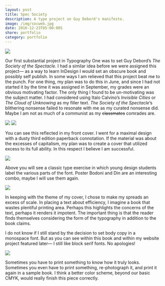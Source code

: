 ```yaml
---
layout: post
title: Spec Society
description: A type project on Guy Debord's manifesto.
image: /img/socweb.jpg
date: 2016-12-23T05:00:00S
share: portfolio
category: portfolio
---
```


<img class="col three lazyload" src="/img/soc1.JPG" data-action="zoom">

Our first substantial project in Typography One was to set Guy Debord’s *The Society of the Spectacle*. I had a similar idea before we were assigned this project— as a way to learn InDesign I would set an obscure book and possibly self publish. 
In some ways I am relieved that this project beat me to the punch. For one thing, my plan was to do this in June, and since I had not started it by the time it was assigned in September, my grades were an obvious motivating factor. The only thing I found to be un-motivating was the subject matter. I had considered using Italo Calvino’s *Invisible Cities* or *The Cloud of Unknowing* as my filler text. *The Society of the Spectacle*’s blithering nonsense failed to resonate with me as my curated nonsense did. Maybe I am not as much of a communist as my ~~classmates~~ comrades are.

<img class="col three lazyload" src="/img/soc2.JPG" data-action="zoom">

<img class="col three lazyload" src="/img/spectacle.png" data-action="zoom">

You can see this reflected in my front cover. I went for a maximal design with a dusty third edition paperback connotation. If the material was about the excesses of capitalism, my plan was to create a cover that utilized excess to its full ability. In this respect I believe I am successful.

<div class="img_row">
<img class="col three lazyload" src="/img/spectacle2.png" data-action="zoom">
</div>

Above you will see a classic type exercise in which young design students label the various parts of the font. Poster Bodoni and Din are an interesting combo, maybe I will use them again.

<img class="col three lazyload" src="/img/spectacle3.png" data-action="zoom">

In keeping with the theme of my cover, I chose to make my spreads an excess of scale. In placing a text about efficiency, I imagine a book that wastes plentiful printing area. Perhaps this highlights the concerns of the text, perhaps it renders it impotent. The important thing is that the reader finds themselves considering the form of the typography in addition to the book claims. 

I do not know if I still stand by the decision to set body copy in a monospace font. But as you can see within this book and within my website project featured later— I still like block serif fonts. No apologies! 

<img class="col three lazyload" src="/img/soc3.JPG" data-action="zoom">

Sometimes you have to print something to know how it truly looks. Sometimes you even have to print something, re-photograph it, and print it again in a sample book. I think a better color scheme, beyond our basic CMYK, would really finish this piece correctly.

